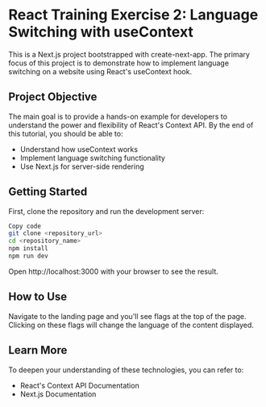 # React Training Exercise 2: Language Switching with useContext
This is a Next.js project bootstrapped with create-next-app. The primary focus of this project is to demonstrate how to implement language switching on a website using React's useContext hook.

## Project Objective
The main goal is to provide a hands-on example for developers to understand the power and flexibility of React's Context API. By the end of this tutorial, you should be able to:

- Understand how useContext works
- Implement language switching functionality
- Use Next.js for server-side rendering

## Getting Started
First, clone the repository and run the development server:

```bash
Copy code
git clone <repository_url>
cd <repository_name>
npm install
npm run dev
```

Open http://localhost:3000 with your browser to see the result.

## How to Use
Navigate to the landing page and you'll see flags at the top of the page. Clicking on these flags will change the language of the content displayed.

## Learn More
To deepen your understanding of these technologies, you can refer to:

- React's Context API Documentation
- Next.js Documentation
